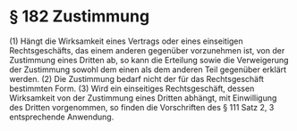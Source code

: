 # § 182 Zustimmung
(1) Hängt die Wirksamkeit eines Vertrags oder eines einseitigen Rechtsgeschäfts, das einem anderen gegenüber vorzunehmen ist, von der Zustimmung eines Dritten ab, so kann die Erteilung sowie die Verweigerung der Zustimmung sowohl dem einen als dem anderen Teil gegenüber erklärt werden.
(2) Die Zustimmung bedarf nicht der für das Rechtsgeschäft bestimmten Form.
(3) Wird ein einseitiges Rechtsgeschäft, dessen Wirksamkeit von der Zustimmung eines Dritten abhängt, mit Einwilligung des Dritten vorgenommen, so finden die Vorschriften des § 111 Satz 2, 3 entsprechende Anwendung.